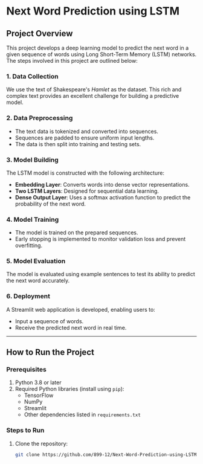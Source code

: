 # Next Word Prediction using LSTM

## Project Overview

This project develops a deep learning model to predict the next word in a given sequence of words using Long Short-Term Memory (LSTM) networks. The steps involved in this project are outlined below:

### 1. Data Collection
We use the text of Shakespeare's *Hamlet* as the dataset. This rich and complex text provides an excellent challenge for building a predictive model.

### 2. Data Preprocessing
- The text data is tokenized and converted into sequences.
- Sequences are padded to ensure uniform input lengths.
- The data is then split into training and testing sets.

### 3. Model Building
The LSTM model is constructed with the following architecture:
- **Embedding Layer**: Converts words into dense vector representations.
- **Two LSTM Layers**: Designed for sequential data learning.
- **Dense Output Layer**: Uses a softmax activation function to predict the probability of the next word.

### 4. Model Training
- The model is trained on the prepared sequences.
- Early stopping is implemented to monitor validation loss and prevent overfitting.

### 5. Model Evaluation
The model is evaluated using example sentences to test its ability to predict the next word accurately.

### 6. Deployment
A Streamlit web application is developed, enabling users to:
- Input a sequence of words.
- Receive the predicted next word in real time.

---

## How to Run the Project

### Prerequisites
1. Python 3.8 or later
2. Required Python libraries (install using `pip`):
   - TensorFlow
   - NumPy
   - Streamlit
   - Other dependencies listed in `requirements.txt`

### Steps to Run
1. Clone the repository:
   ```bash
   git clone https://github.com/899-12/Next-Word-Prediction-using-LSTM-RNN.git
